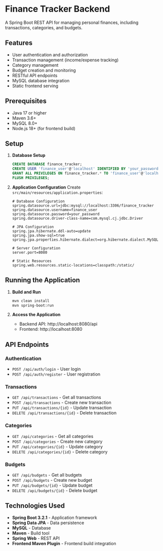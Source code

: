 # Finance Tracker Backend

A Spring Boot REST API for managing personal finances, including transactions, categories, and budgets.

## Features

- User authentication and authorization
- Transaction management (income/expense tracking)
- Category management
- Budget creation and monitoring
- RESTful API endpoints
- MySQL database integration
- Static frontend serving

## Prerequisites

- Java 17 or higher
- Maven 3.6+
- MySQL 8.0+
- Node.js 18+ (for frontend build)

## Setup

1. **Database Setup**

   ```sql
   CREATE DATABASE finance_tracker;
   CREATE USER 'finance_user'@'localhost' IDENTIFIED BY 'your_password';
   GRANT ALL PRIVILEGES ON finance_tracker.* TO 'finance_user'@'localhost';
   FLUSH PRIVILEGES;
   ```

2. **Application Configuration**
   Create `src/main/resources/application.properties`:

   ```properties
   # Database Configuration
   spring.datasource.url=jdbc:mysql://localhost:3306/finance_tracker
   spring.datasource.username=finance_user
   spring.datasource.password=your_password
   spring.datasource.driver-class-name=com.mysql.cj.jdbc.Driver

   # JPA Configuration
   spring.jpa.hibernate.ddl-auto=update
   spring.jpa.show-sql=true
   spring.jpa.properties.hibernate.dialect=org.hibernate.dialect.MySQL8Dialect

   # Server Configuration
   server.port=8080

   # Static Resources
   spring.web.resources.static-locations=classpath:/static/
   ```

## Running the Application

1. **Build and Run**

   ```bash
   mvn clean install
   mvn spring-boot:run
   ```

2. **Access the Application**
   - Backend API: http://localhost:8080/api
   - Frontend: http://localhost:8080

## API Endpoints

### Authentication

- `POST /api/auth/login` - User login
- `POST /api/auth/register` - User registration

### Transactions

- `GET /api/transactions` - Get all transactions
- `POST /api/transactions` - Create new transaction
- `PUT /api/transactions/{id}` - Update transaction
- `DELETE /api/transactions/{id}` - Delete transaction

### Categories

- `GET /api/categories` - Get all categories
- `POST /api/categories` - Create new category
- `PUT /api/categories/{id}` - Update category
- `DELETE /api/categories/{id}` - Delete category

### Budgets

- `GET /api/budgets` - Get all budgets
- `POST /api/budgets` - Create new budget
- `PUT /api/budgets/{id}` - Update budget
- `DELETE /api/budgets/{id}` - Delete budget

## Technologies Used

- **Spring Boot 3.2.1** - Application framework
- **Spring Data JPA** - Data persistence
- **MySQL** - Database
- **Maven** - Build tool
- **Spring Web** - REST API
- **Frontend Maven Plugin** - Frontend build integration
